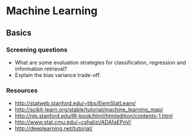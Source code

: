 # Machine Learning

## Basics
### Screening questions
* What are some evaluation strategies for classification, regression and information retrieval?
* Explain the bias variance trade-off.

### Resources

* http://statweb.stanford.edu/~tibs/ElemStatLearn/
* http://scikit-learn.org/stable/tutorial/machine_learning_map/
* http://nlp.stanford.edu/IR-book/html/htmledition/contents-1.html
* http://www.stat.cmu.edu/~cshalizi/ADAfaEPoV/
* http://deeplearning.net/tutorial/